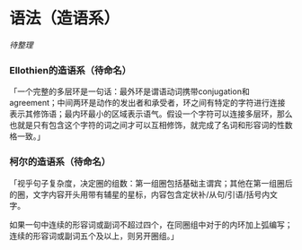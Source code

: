 # 语法（造语系）

*待整理*

### Ellothien的造语系（待命名）

「一个完整的多层环是一句话：最外环是谓语动词携带conjugation和agreement；中间两环是动作的发出者和承受者，环之间有特定的字符进行连接表示其修饰语；最内环最小的区域表示语气。假设一个字符可以连接多层环，那么也就是只有包含这个字符的词之间才可以互相修饰，就完成了名词和形容词的性数格一致。」

### 柯尔的造语系（待命名）

「视乎句子复杂度，决定圈的组数：第一组圈包括基础主谓宾；其他在第一组圈后的圈，文字内容开头用带有辅星的星标，内容包含定状补/从句/引语/括号内文字。

如果一句中连续的形容词或副词不超过四个，在同圈组中对于的内环加上弧编写；连续的形容词或副词五个及以上，则另开圈组。」